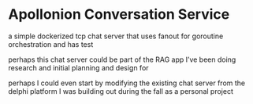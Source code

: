 # Apollonion Conversation Service

a simple dockerized tcp chat server that uses fanout for goroutine orchestration and has test

perhaps this chat server could be part of the RAG app I’ve been doing research and initial planning and design for 

perhaps I could even start by modifying the existing chat server from the delphi platform I was building out during the fall as a personal project